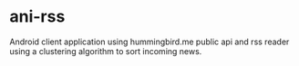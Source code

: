 # ani-rss
Android client application using hummingbird.me public api and rss reader using a clustering algorithm to sort incoming news.

